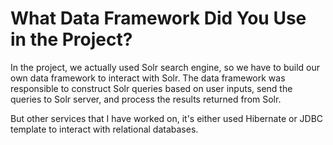 # What Data Framework Did You Use in the Project?
In the project, we actually used Solr search engine, so we have to build our own data framework to interact with Solr. The data framework was responsible to construct Solr queries based on user inputs, send the queries to Solr server, and process the results returned from Solr.

But other services that I have worked on, it's either used Hibernate or JDBC template to interact with relational databases.
